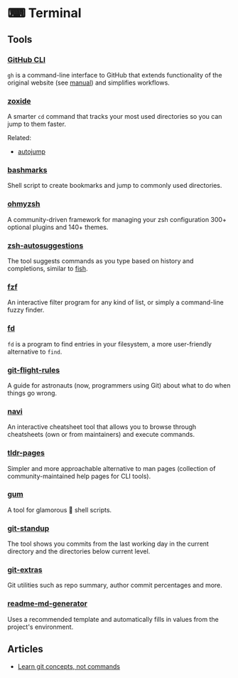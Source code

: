 # ⌨ Terminal

## Tools

### [GitHub CLI](https://cli.github.com/)

`gh` is a command-line interface to GitHub that extends functionality of the original website (see [manual](https://cli.github.com/manual/)) and simplifies workflows.

### [zoxide](https://github.com/ajeetdsouza/zoxide)

A smarter `cd` command that tracks your most used directories so you can jump to them faster.

Related:

- [autojump](https://github.com/wting/autojump)

### [bashmarks](https://github.com/huyng/bashmarks)

Shell script to create bookmarks and jump to commonly used directories.

### [ohmyzsh](https://github.com/ohmyzsh/ohmyzsh)

A community-driven framework for managing your zsh configuration 300+ optional plugins and 140+ themes.

### [zsh-autosuggestions](https://github.com/zsh-users/zsh-autosuggestions)

The tool suggests commands as you type based on history and completions, similar to [fish](https://fishshell.com/).

### [fzf](https://github.com/junegunn/fzf)

An interactive filter program for any kind of list, or simply a command-line fuzzy finder.

### [fd](https://github.com/sharkdp/fd)

`fd` is a program to find entries in your filesystem, a more user-friendly alternative to `find`.

### [git-flight-rules](https://github.com/k88hudson/git-flight-rules)

A guide for astronauts (now, programmers using Git) about what to do when things go wrong.

### [navi](https://github.com/denisidoro/navi)

An interactive cheatsheet tool that allows you to browse through cheatsheets (own or from maintainers) and execute commands.

### [tldr-pages](https://github.com/tldr-pages/tldr)

Simpler and more approachable alternative to man pages (collection of community-maintained help pages for CLI tools).

### [gum](https://github.com/charmbracelet/gum)

A tool for glamorous 🎀 shell scripts.

### [git-standup](https://github.com/kamranahmedse/git-standup)

The tool shows you commits from the last working day in the current directory and the directories below current level.

### [git-extras](https://github.com/tj/git-extras)

Git utilities such as repo summary, author commit percentages and more.

### [readme-md-generator](https://github.com/kefranabg/readme-md-generator)

Uses a recommended template and automatically fills in values from the project's environment.

## Articles

- [Learn git concepts, not commands](https://dev.to/unseenwizzard/learn-git-concepts-not-commands-4gjc)
